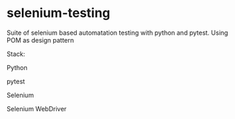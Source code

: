 # selenium-testing
 
Suite of selenium based automatation testing with python and pytest.
Using POM as design pattern

Stack:

Python

pytest

Selenium

Selenium WebDriver


